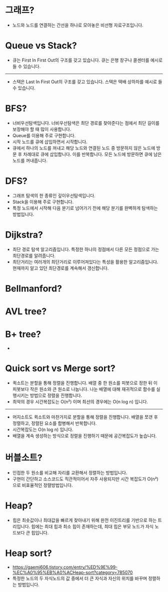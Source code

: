 # 그래프?

- 노드와 노드를 연결하는 간선을 하나로 모아놓은 비선형 자료구조입니다.

# Queue vs Stack?

- 큐는 First In First Out의 구조를 갖고 있습니다. 큐는 은행 창구나 콜센터를 예시로 들 수 있습니다.

---

- 스택은 Last In First Out의 구조를 갖고 있습니다. 스택은 택배 상하차를 예시로 들 수 있습니다.

# BFS?

- 너비우선탐색입니다. 너비우선탐색은 최단 경로를 찾아준다는 점에서 최단 길이를 보장해야 할 때 많이 사용합니다.
- Queue를 이용해 주로 구현합니다.
- 시작 노드를 큐에 삽입하면서 시작합니다.
- 큐에서 하나의 노드를 꺼내고 해당 노드와 연결된 노드 중 방문하지 않은 노드에 방문 후 차례대로 큐에 삽입합니다. 이를 반복합니다. 모든 노드에 방문하면 큐에 남은 노드를 꺼내줍니다.

# DFS?

- 그래프 탐색의 한 종류인 깊이우선탐색입니다.
- Stack을 이용해 주로 구현합니다.
- 특정 노드에서 시작해 다음 분기로 넘어가기 전에 해당 분기를 완벽하게 탐색하는 방법입니다.

# Dijkstra?

- 최단 경로 탐색 알고리즘입니다. 특정한 하나의 정점에서 다른 모든 정점으로 가는 최단경로를 알려줍니다.
- 최단거리는 여러개의 최단거리로 이루어져있다는 특성을 활용한 알고리즘입니다. 현재까지 알고 있던 최단경로를 계속해서 갱신합니다.

# Bellmanford?







# AVL tree?







# B+ tree?

- 

# Quick sort vs Merge sort?

- 퀵소트는 분할을 통해 정렬을 진행합니다. 배열 중 한 원소를 피봇으로 정한 뒤 이 피봇보다 작은 원소와 큰 원소로 나눕니다. 나눈 배열에 대해 재귀적으로 함수를 실행시키는 방법으로 정렬을 진행합니다.
- 최악의 경우 시간복잡도는  O(n²) 이며 최선의 경우에는 O(n log n) 입니다.

---

- 머지소트도 퀵소트와 마찬가지로 분할을 통해 정렬을 진행합니다. 배열을 쪼갠 후 정렬하고, 정렬된 요소를 합병해서 반복합니다.
- 시간복잡도는 O(n log n) 입니다.
- 배열을 계속 생성하는 방식으로 정렬을 진행하기 때문에 공간복잡도가 높습니다.

# 버블소트?

- 인접한 두 원소를 비교해 자리를 교환해서 정렬하는 방법입니다.
- 구현이 간단하고 소스코드도 직관적이어서 자주 사용되지만 시간 복잡도가 O(n²) 으로 비효율적인 정렬방법입니다.



# Heap?

- 힙은 최솟값이나 최대값을 빠르게 찾아내기 위해 완전 이진트리를 기반으로 하는 트리입니다. 힙에는 최대 힙과 최소 힙이 존재하는데, 최대 힙은 부모 노드가 자식 노드보다 큰 힙입니다.

# Heap sort?

- https://gaemi606.tistory.com/entry/%ED%9E%99-%EC%A0%95%EB%A0%ACHeap-sort?category=785070 
- 특정한 노드의 두 자식노드의 값 중에서 더 큰 자식과 자신의 위치를 바꾸며 정렬하는 방법입니다.
